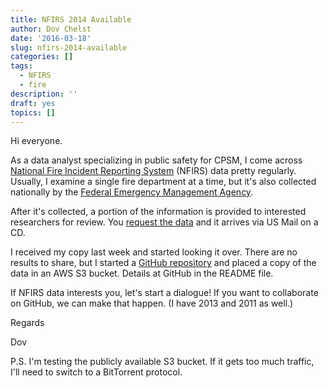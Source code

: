 ```yaml
---
title: NFIRS 2014 Available
author: Dov Chelst
date: '2016-03-18'
slug: nfirs-2014-available
categories: []
tags:
  - NFIRS
  - fire
description: ''
draft: yes
topics: []
---
```


Hi everyone.

As a data analyst specializing in public safety for CPSM, I come across 
[National Fire Incident Reporting System](https://www.nfirs.fema.gov/) (NFIRS) 
data pretty regularly. 
Usually, I examine a single fire department at a time, 
but it's also collected nationally by the 
[Federal Emergency Management Agency](https://www.fema.gov/).

After it's collected, a portion of the information is provided to interested 
researchers for review. You 
[request the data](https://www.usfa.fema.gov/data/statistics/order_download_data.html) 
and it arrives via US Mail on a CD.

I received my copy last week and started looking it over. 
There are no results to share, 
but I started a [GitHub repository](https://github.com/dnchelst/NFIRS) and 
placed a copy of the data in an AWS S3 bucket. 
Details at GitHub in the README file.

If NFIRS data interests you, let's start a dialogue! 
If you want to collaborate on GitHub, we can make that happen. 
(I have 2013 and 2011 as well.)

Regards

Dov

P.S. I'm testing the publicly available S3 bucket. 
If it gets too much traffic, I'll need to switch to a BitTorrent protocol. 